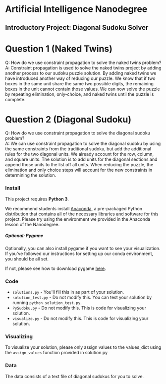 # Artificial Intelligence Nanodegree
## Introductory Project: Diagonal Sudoku Solver

# Question 1 (Naked Twins)
Q: How do we use constraint propagation to solve the naked twins problem?  
A: Constraint propagation is used to solve the naked twins project by adding another process to our sudoku puzzle solution. By adding naked twins we have introduced another way of reducing our puzzle. We know that if two boxes in the same unit share the same two possible digits, the remaining boxes in the unit cannot contain those values. We can now solve the puzzle by repeating elimination, only-choice, and naked twins until the puzzle is complete.

# Question 2 (Diagonal Sudoku)
Q: How do we use constraint propagation to solve the diagonal sudoku problem?  
A: We can use constraint propagation to solve the diagonal sudoku by using the same constraints from the traditional sudoku, but add the additional rules for the two diagonal units. We already account for the row, column, and square units. The solution is to add units for the diagonal sections and append those units to the list off all units. When reducing the puzzle, the elimination and only choice steps will account for the new constraints in determining the solution. 

### Install

This project requires **Python 3**.

We recommend students install [Anaconda](https://www.continuum.io/downloads), a pre-packaged Python distribution that contains all of the necessary libraries and software for this project. 
Please try using the environment we provided in the Anaconda lesson of the Nanodegree.

##### Optional: Pygame

Optionally, you can also install pygame if you want to see your visualization. If you've followed our instructions for setting up our conda environment, you should be all set.

If not, please see how to download pygame [here](http://www.pygame.org/download.shtml).

### Code

* `solutions.py` - You'll fill this in as part of your solution.
* `solution_test.py` - Do not modify this. You can test your solution by running `python solution_test.py`.
* `PySudoku.py` - Do not modify this. This is code for visualizing your solution.
* `visualize.py` - Do not modify this. This is code for visualizing your solution.

### Visualizing

To visualize your solution, please only assign values to the values_dict using the ```assign_values``` function provided in solution.py

### Data

The data consists of a text file of diagonal sudokus for you to solve.

